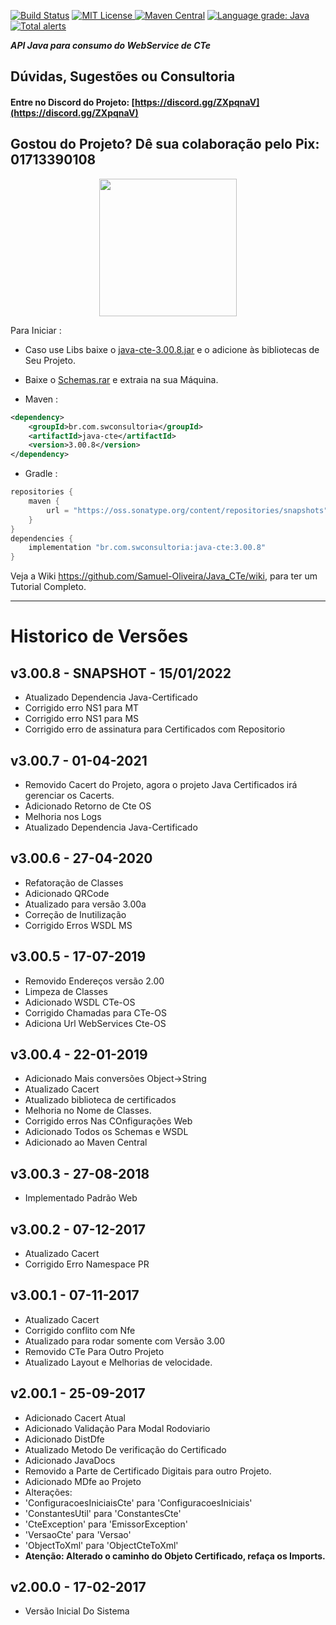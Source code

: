 [![Build Status](https://travis-ci.org/Samuel-Oliveira/Java_CTe.svg?branch=master)](https://travis-ci.org/Samuel-Oliveira/Java_CTe) [![MIT License](https://img.shields.io/github/license/Samuel-Oliveira/Java_CTe.svg) ](https://github.com/Samuel-Oliveira/Java_CTe/blob/master/LICENSE) [![Maven Central](https://img.shields.io/maven-central/v/br.com.swconsultoria/java-cte.svg?label=Maven%20Central)](https://search.maven.org/artifact/br.com.swconsultoria/java-cte/3.00.8/jar) [![Language grade: Java](https://img.shields.io/lgtm/grade/java/g/Samuel-Oliveira/Java_CTe.svg?logo=lgtm&logoWidth=18)](https://lgtm.com/projects/g/Samuel-Oliveira/Java_CTe/context:java) [![Total alerts](https://img.shields.io/lgtm/alerts/g/Samuel-Oliveira/Java_CTe.svg?logo=lgtm&logoWidth=18)](https://lgtm.com/projects/g/Samuel-Oliveira/Java_CTe/alerts/)

***API Java para consumo do WebService de CTe***

## Dúvidas, Sugestões ou Consultoria 
#### Entre no Discord do Projeto: [https://discord.gg/ZXpqnaV](https://discord.gg/ZXpqnaV)

## Gostou do Projeto? Dê sua colaboração pelo Pix: 01713390108 
<p align="center">
<img src="https://swconsultoria.com.br/pix.png" width="220">
</p>


Para Iniciar : 
- Caso use Libs baixe o [java-cte-3.00.8.jar](https://github.com/Samuel-Oliveira/Java_CTe/raw/master/java-cte-3.00.7.jar) e o adicione às bibliotecas de Seu Projeto.

- Baixe o [Schemas.rar](https://github.com/Samuel-Oliveira/Java_CTe/raw/master/Schemas.rar) e extraia na sua Máquina.

- Maven :
```xml
<dependency>
    <groupId>br.com.swconsultoria</groupId>
    <artifactId>java-cte</artifactId>
    <version>3.00.8</version>
</dependency>
```

- Gradle :
```groovy
repositories {
    maven { 
        url = "https://oss.sonatype.org/content/repositories/snapshots" 
    }
}
dependencies {
    implementation "br.com.swconsultoria:java-cte:3.00.8"
}
```

Veja a Wiki https://github.com/Samuel-Oliveira/Java_CTe/wiki, para ter um Tutorial Completo.

________________________________________________________________________________________________

# Historico de Versões

[//]: # ()
[//]: # (## v3.00.8 - SNAPSHOT - 11/04/2021)

[//]: # (- Atualizado Dependencia Java-Certificado)

[//]: # (- Corrigido erro NS1 para MT )

[//]: # (- Corrigido erro NS1 para MS)

[//]: # (- Corrigido erro de assinatura para Certificados com Repositorio)

[//]: # ()
[//]: # (Snapshot é a versão que se encontra em teste, só use em caso de extrema necessidade.)

[//]: # (Para usar, adicione o repositorio de Snapshot ao Maven:)

[//]: # (```)
[//]: # (<repositories>)
[//]: # (    <repository>)
[//]: # (        <id>sonatype-nexus-snapshots</id>)
[//]: # (        <url>https://oss.sonatype.org/content/repositories/snapshots</url>)
[//]: # (    </repository>)
[//]: # (</repositories>)
[//]: # (<dependency>)
[//]: # (    <groupId>br.com.swconsultoria</groupId>)
[//]: # (    <artifactId>java-cte</artifactId>)
[//]: # (    <version>3.00.8-SNAPSHOT</version>)
[//]: # (</dependency>)
[//]: # (```)

[//]: # (Ou baixe o Jar aqui: https://github.com/Samuel-Oliveira/Java_CTe/raw/master/java-cte-3.00.8-SNAPSHOT.jar)

## v3.00.8 - SNAPSHOT - 15/01/2022
- Atualizado Dependencia Java-Certificado
- Corrigido erro NS1 para MT
- Corrigido erro NS1 para MS
- Corrigido erro de assinatura para Certificados com Repositorio

## v3.00.7 - 01-04-2021
- Removido Cacert do Projeto, agora o projeto Java Certificados irá gerenciar os Cacerts.
- Adicionado Retorno de Cte OS
- Melhoria nos Logs
- Atualizado Dependencia Java-Certificado

## v3.00.6 - 27-04-2020
- Refatoração de Classes
- Adicionado QRCode
- Atualizado para versão 3.00a
- Correção de Inutilização
- Corrigido Erros WSDL MS

## v3.00.5 - 17-07-2019
- Removido Endereços versão 2.00
- Limpeza de Classes
- Adicionado WSDL CTe-OS
- Corrigido Chamadas para CTe-OS
- Adiciona Url WebServices Cte-OS

## v3.00.4 - 22-01-2019
- Adicionado Mais conversões Object->String
- Atualizado Cacert
- Atualizado biblioteca de certificados
- Melhoria no Nome de Classes.
- Corrigido erros Nas COnfigurações Web
- Adicionado Todos os Schemas e WSDL
- Adicionado ao Maven Central

## v3.00.3 - 27-08-2018
- Implementado Padrão Web

## v3.00.2 - 07-12-2017
- Atualizado Cacert
- Corrigido Erro Namespace PR

## v3.00.1 - 07-11-2017
- Atualizado Cacert
- Corrigido conflito com Nfe
- Atualizado para rodar somente com Versão 3.00
- Removido CTe Para Outro Projeto
- Atualizado Layout e Melhorias de velocidade.

## v2.00.1 - 25-09-2017
- Adicionado Cacert Atual
- Adicionado Validação Para Modal Rodoviario
- Adicionado DistDfe
- Atualizado Metodo De verificação do Certificado
- Adicionado JavaDocs
- Removido a Parte de Certificado Digitais para outro Projeto.
- Adicionado MDfe ao Projeto
- Alterações:
- 'ConfiguracoesIniciaisCte' para 'ConfiguracoesIniciais'
- 'ConstantesUtil' para 'ConstantesCte'
- 'CteException' para 'EmissorException'
- 'VersaoCte' para 'Versao'
- 'ObjectToXml' para 'ObjectCteToXml'
- **Atenção: Alterado o caminho do Objeto Certificado, refaça os Imports.** 

## v2.00.0 - 17-02-2017
- Versão Inicial Do Sistema